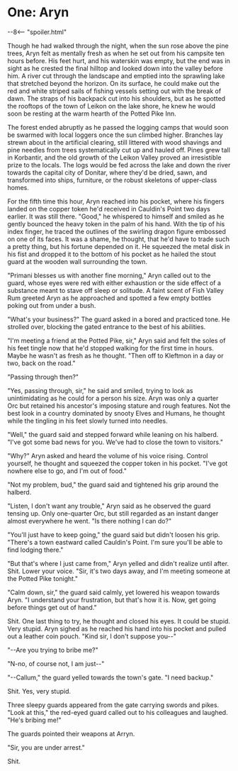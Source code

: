 # One: Aryn

--8<-- "spoiler.html"

Though he had walked through the night, when the sun rose above the pine trees, Aryn felt as mentally fresh as when he set out from his campsite ten hours before. His feet hurt, and his waterskin was empty, but the end was in sight as he crested the final hilltop and looked down into the valley before him. A river cut through the landscape and emptied into the sprawling lake that stretched beyond the horizon. On its surface, he could make out the red and white striped sails of fishing vessels setting out with the break of dawn. The straps of his backpack cut into his shoulders, but as he spotted the rooftops of the town of Leikon on the lake shore, he knew he would soon be resting at the warm hearth of the Potted Pike Inn.

The forest ended abruptly as he passed the logging camps that would soon be swarmed with local loggers once the sun climbed higher. Branches lay strewn about in the artificial clearing, still littered with wood shavings and pine needles from trees systematically cut up and hauled off. Pines grew tall in Korbantir, and the old growth of the Leikon Valley proved an irresistible prize to the locals. The logs would be fed across the lake and down the river towards the capital city of Donitar, where they'd be dried, sawn, and transformed into ships, furniture, or the robust skeletons of upper-class homes.

For the fifth time this hour, Aryn reached into his pocket, where his fingers landed on the copper token he'd received in Cauldin's Point two days earlier. It was still there. "Good," he whispered to himself and smiled as he gently bounced the heavy token in the palm of his hand. With the tip of his index finger, he traced the outlines of the swirling dragon figure embossed on one of its faces. It was a shame, he thought, that he'd have to trade such a pretty thing, but his fortune depended on it. He squeezed the metal disk in his fist and dropped it to the bottom of his pocket as he hailed the stout guard at the wooden wall surrounding the town.

"Primani blesses us with another fine morning," Aryn called out to the guard, whose eyes were red with either exhaustion or the side effect of a substance meant to stave off sleep or solitude. A faint scent of Fish Valley Rum greeted Aryn as he approached and spotted a few empty bottles poking out from under a bush.

"What's your business?" The guard asked in a bored and practiced tone. He strolled over, blocking the gated entrance to the best of his abilities.

"I'm meeting a friend at the Potted Pike, sir," Aryn said and felt the soles of his feet tingle now that he'd stopped walking for the first time in hours. Maybe he wasn't as fresh as he thought. "Then off to Kleftmon in a day or two, back on the road."

"Passing through then?"

"Yes, passing through, sir," he said and smiled, trying to look as unintimidating as he could for a person his size. Aryn was only a quarter Orc but retained his ancestor's imposing stature and rough features. Not the best look in a country dominated by snooty Elves and Humans, he thought while the tingling in his feet slowly turned into needles.

"Well," the guard said and stepped forward while leaning on his halberd. "I've got some bad news for you. We've had to close the town to visitors."

"Why?" Aryn asked and heard the volume of his voice rising. Control yourself, he thought and squeezed the copper token in his pocket. "I've got nowhere else to go, and I'm out of food."

"Not my problem, bud," the guard said and tightened his grip around the halberd.

"Listen, I don't want any trouble," Aryn said as he observed the guard tensing up. Only one-quarter Orc, but still regarded as an instant danger almost everywhere he went. "Is there nothing I can do?"

"You'll just have to keep going," the guard said but didn't loosen his grip. "There's a town eastward called Cauldin's Point. I'm sure you'll be able to find lodging there."

"But that's where I just came from," Aryn yelled and didn't realize until after. Shit. Lower your voice. "Sir, it's two days away, and I'm meeting someone at the Potted Pike tonight."

"Calm down, sir," the guard said calmly, yet lowered his weapon towards Aryn. "I understand your frustration, but that's how it is. Now, get going before things get out of hand."

Shit. One last thing to try, he thought and closed his eyes. It could be stupid. Very stupid. Aryn sighed as he reached his hand into his pocket and pulled out a leather coin pouch. "Kind sir, I don't suppose you--"

"--Are you trying to bribe me?"

"N-no, of course not, I am just--"

"--Callum," the guard yelled towards the town's gate. "I need backup."

Shit. Yes, very stupid.

Three sleepy guards appeared from the gate carrying swords and pikes. "Look at this," the red-eyed guard called out to his colleagues and laughed. "He's bribing me!"

The guards pointed their weapons at Arryn.

"Sir, you are under arrest."

Shit.
